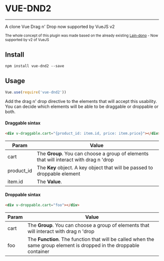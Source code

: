 # VUE-DND2
---
A clone Vue Drag n' Drop now supported by VueJS v2

<sub>The whole concept of this plugin was made based on the already existing [Lain-dono](https://github.com/lain-dono/vue-dnd) - Now supported by v2 of VueJS</sub>
## Install
```
npm install vue-dnd2 --save
```

## Usage
```javascript
Vue.use(require('vue-dnd2'))
```
Add the drag n' drop directive to the elements that will accept this usability.
You can decide which elements will be able to be draggable or droppable or both.

#### Draggable sintax
```html
<div v-draggable.cart="{product_id: item.id, price: item.price}"></div>
```
| Param      | Value     |
|------------|-----------|
| cart       | The __Group__. You can choose a group of elements that will interact with drag n 'drop |
| product_id | The __Key__ object. A key object that will be passed to droppable element   |
| item.id    | The __Value__.  |


#### Droppable sintax
```html
<div v-droppable.cart="foo"></div>
```
| Param      | Value     |
|------------|-----------|
| cart       | The __Group__. You can choose a group of elements that will interact with drag n 'drop |
| foo | The __Function__. The function that will be called when the same group element is dropped in the droppable container |
